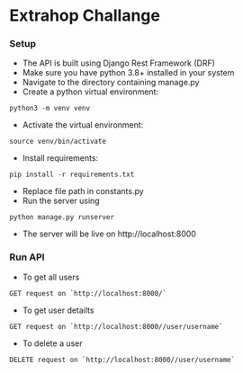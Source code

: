 # Extrahop Challange

### Setup
- The API is built using Django Rest Framework (DRF)
- Make sure you have python 3.8+ installed in your system
- Navigate to the directory containing manage.py
- Create a python virtual environment:
```
python3 -m venv venv
```
- Activate the virtual environment:
```
source venv/bin/activate
```
- Install requirements:
```
pip install -r requirements.txt
```
- Replace file path in constants.py
- Run the server using
```
python manage.py runserver
```
- The server will be live on http://localhost:8000

### Run API
- To get all users
```
GET request on `http://localhost:8000/`
```
- To get user detailts
```
GET request on `http://localhost:8000//user/username`
```
- To delete a user
```
DELETE request on `http://localhost:8000//user/username`
```


